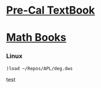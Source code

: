 # [Pre-Cal TextBook](https://drive.google.com/file/d/1ygtnpcQX_HhXZX7SsctTQaASouT5lilk/view?usp=sharing)
# [Math Books](https://drive.google.com/drive/folders/1iLD_Ap3FkKNrEbQx2nT4l_QlwVCaaibV?usp=sharing)

### Linux
```APL
)load ~/Repos/APL/deg.dws
```
test
